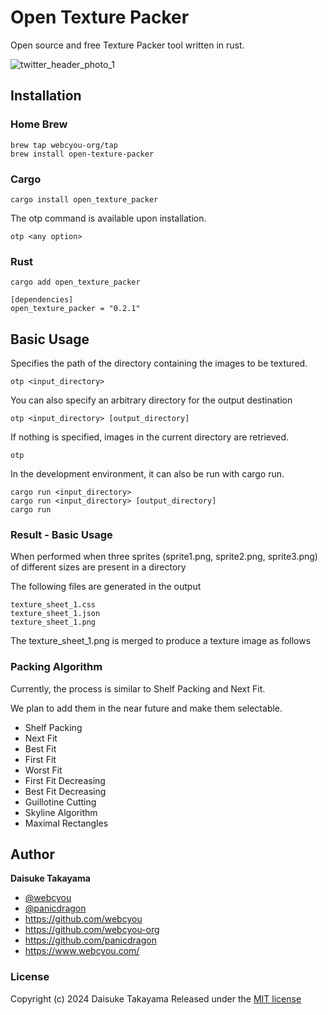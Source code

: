 # Open Texture Packer

Open source and free Texture Packer tool written in rust.

![twitter_header_photo_1](https://github.com/user-attachments/assets/75316555-b0e6-4465-b2f2-ac4943b25f39)

## Installation

### Home Brew

```
brew tap webcyou-org/tap
brew install open-texture-packer
```

### Cargo

```
cargo install open_texture_packer
```

The otp command is available upon installation.

```
otp <any option>
```

### Rust

```
cargo add open_texture_packer
```

```
[dependencies]
open_texture_packer = "0.2.1"
```

## Basic Usage

Specifies the path of the directory containing the images to be textured.

```
otp <input_directory>
```

You can also specify an arbitrary directory for the output destination

```
otp <input_directory> [output_directory]
```

If nothing is specified, images in the current directory are retrieved.

```
otp
```

In the development environment, it can also be run with cargo run.

```
cargo run <input_directory>
cargo run <input_directory> [output_directory]
cargo run
```

### Result - Basic Usage

When performed when three sprites (sprite1.png, sprite2.png, sprite3.png) of different sizes are present in a directory

The following files are generated in the output

```
texture_sheet_1.css
texture_sheet_1.json
texture_sheet_1.png
```

The texture_sheet_1.png is merged to produce a texture image as follows

### Packing Algorithm

Currently, the process is similar to Shelf Packing and Next Fit. 

We plan to add them in the near future and make them selectable.

- Shelf Packing
- Next Fit
- Best Fit
- First Fit
- Worst Fit
- First Fit Decreasing
- Best Fit Decreasing
- Guillotine Cutting
- Skyline Algorithm
- Maximal Rectangles

## Author

**Daisuke Takayama**
* [@webcyou](https://twitter.com/webcyou)
* [@panicdragon](https://twitter.com/panicdragon)
* <https://github.com/webcyou>
* <https://github.com/webcyou-org>
* <https://github.com/panicdragon>
* <https://www.webcyou.com/>

### License

Copyright (c) 2024 Daisuke Takayama
Released under the [MIT license](http://opensource.org/licenses/mit-license.php)

